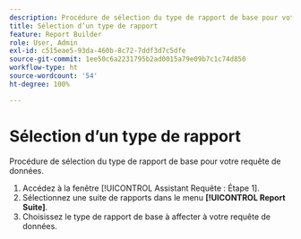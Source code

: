```yaml
---
description: Procédure de sélection du type de rapport de base pour votre requête de données.
title: Sélection d’un type de rapport
feature: Report Builder
role: User, Admin
exl-id: c515eae5-93da-460b-8c72-7ddf3d7c5dfe
source-git-commit: 1ee50c6a2231795b2ad0015a79e09b7c1c74d850
workflow-type: ht
source-wordcount: '54'
ht-degree: 100%

---
```


# Sélection d’un type de rapport

Procédure de sélection du type de rapport de base pour votre requête de données.

1. Accédez à la fenêtre [!UICONTROL Assistant Requête : Étape 1].
1. Sélectionnez une suite de rapports dans le menu **[!UICONTROL Report Suite]**.
1. Choisissez le type de rapport de base à affecter à votre requête de données.
